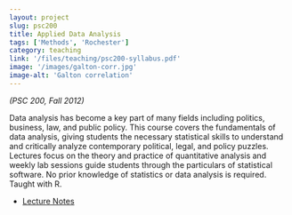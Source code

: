 ```yaml
---
layout: project
slug: psc200
title: Applied Data Analysis
tags: ['Methods', 'Rochester']
category: teaching
link: '/files/teaching/psc200-syllabus.pdf'
image: '/images/galton-corr.jpg'
image-alt: 'Galton correlation'
---
```


*(PSC 200, Fall 2012)* 

Data analysis has become a key part of many fields including politics,
business, law, and public policy. This course covers the fundamentals
of data analysis, giving students the necessary statistical skills to
understand and critically analyze contemporary political, legal, and
policy puzzles. Lectures focus on the theory and practice of
quantitative analysis and weekly lab sessions guide students
through the particulars of statistical software. No prior knowledge of
statistics or data analysis is required. Taught with R.

* [Lecture Notes][notes]
    
[notes]: files/teaching/psc200-notes.pdf

